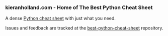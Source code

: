 ### kieranholland.com - Home of The Best Python Cheat Sheet
A dense [Python cheat sheet](https://kieranholland.com/best-python-cheat-sheet/) with just what you need.

Issues and feedback are tracked at the [best-python-cheat-sheet](https://github.com/kieranholland/best-python-cheat-sheet) repository.
